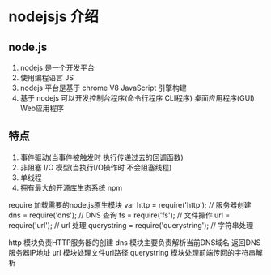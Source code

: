 # nodejsjs 介绍

## node.js
1. nodejs 是一个开发平台
2. 使用编程语言 JS
3. nodejs 平台是基于 chrome V8 JavaScript 引擎构建
4. 基于 nodejs 可以开发控制台程序(命令行程序 CLI程序) 桌面应用程序(GUI) Web应用程序

## 特点
1. 事件驱动(当事件被触发时 执行传递过去的回调函数)
2. 非阻塞 I/O 模型(当执行I/O操作时 不会阻塞线程)
3. 单线程
4. 拥有最大的开源库生态系统 npm

require 加载需要的node.js原生模块
var http = require('http'); // 服务器创建
dns = require('dns'); // DNS 查询
fs = require('fs'); // 文件操作
url = require('url'); // url 处理
querystring = require('querystring'); // 字符串处理

http 模块负责HTTP服务器的创建
dns 模块主要负责解析当前DNS域名 返回DNS服务器IP地址
url 模块处理文件url路径
querystring 模块处理前端传回的字符串解析